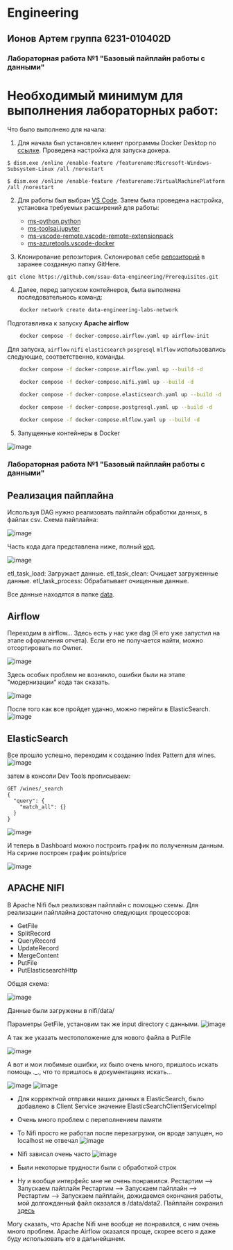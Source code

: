 # Engineering

## Ионов Артем группа 6231-010402D

### Лабораторная работа №1 "Базовый пайплайн работы с данными"

# Необходимый минимум для выполнения лабораторных работ:

Что было выполнено для начала:

1. Для начала был установлен клиент программы Docker Desktop по [ссылке](https://www.docker.com/products/docker-desktop/). Проведена настройка для запуска докера.
   
 ```
$ dism.exe /online /enable-feature /featurename:Microsoft-Windows-Subsystem-Linux /all /norestart
 ```

 ```
$ dism.exe /online /enable-feature /featurename:VirtualMachinePlatform /all /norestart
 ```
2. Для работы был выбран [VS Code](https://code.visualstudio.com/insiders/). Затем была проведена настройка, установка требуемых расширений для работы:

   * [ms-python.python](https://marketplace.visualstudio.com/items?itemName=ms-python.python)
   * [ms-toolsai.jupyter](https://marketplace.visualstudio.com/items?itemName=ms-toolsai.jupyter)
   * [ms-vscode-remote.vscode-remote-extensionpack](https://marketplace.visualstudio.com/items?itemName=ms-vscode-remote.vscode-remote-extensionpack)
   * [ms-azuretools.vscode-docker](https://marketplace.visualstudio.com/items?itemName=ms-azuretools.vscode-docker)

3. Клонирование репозитория. Склонировал себе [репозиторий](https://github.com/ssau-data-engineering/Prerequisites.git ) в заранее созданную папку GitHere.

 ```
git clone https://github.com/ssau-data-engineering/Prerequisites.git 
 ```
4. Далее, перед запуском контейнеров, была выполнена последовательнось команд:

```bash
    docker network create data-engineering-labs-network
```

Подготавливка к запуску **Apache airflow**

```bash
    docker compose -f docker-compose.airflow.yaml up airflow-init
```

Для запуска, `airflow` `nifi` `elasticsearch` `posgresql` `mlflow` использовались следующие, соответственно, команды.

```bash
    docker compose -f docker-compose.airflow.yaml up --build -d
```    
    
```bash
    docker compose -f docker-compose.nifi.yaml up --build -d
```    
    
```bash
    docker compose -f docker-compose.elasticsearch.yaml up --build -d
```    
    
```bash
    docker compose -f docker-compose.postgresql.yaml up --build -d
```

```bash
    docker compose -f docker-compose.mlflow.yaml up --build -d
```

5. Запущенные контейнеры в Docker

![image](https://github.com/user-attachments/assets/41eaed57-c69b-4a4a-aa2f-3ba4910b417f)

### Лабораторная работа №1 "Базовый пайплайн работы с данными"
## Реализация пайплайна

Используя DAG нужно реализовать пайплайн обработки данных, в файлах csv. Схема пайплайна:

![image](https://github.com/user-attachments/assets/f26f7781-7067-4e42-af33-2c73395d01ef)

Часть кода дага представлена ниже, полный [код](daglr1.py).

![image](https://github.com/user-attachments/assets/b8a26afd-3d38-4919-91f8-cca2afb4dc20)

etl_task_load: Загружает данные.
etl_task_clean: Очищает загруженные данные.
etl_task_process: Обрабатывает очищенные данные.

Все данные находятся в папке [data](https://github.com/sat4h/Lab-1-2024/tree/aea247556efc95ceaf28fddca0fbe6624d88fa8e/data).

## Airflow

Переходим в airflow... Здесь есть у нас уже dag (Я его уже запустил на этапе оформления отчета). Если его не получается найти, можно отсортировать по Owner.

![image](https://github.com/user-attachments/assets/b06e42d4-8719-47a6-b414-eb4813044f7a)

Здесь особых проблем не возникло, ошибки были на этапе "модернизации" кода так сказать.

![image](https://github.com/user-attachments/assets/02d9160d-f6ae-4b1b-b25e-82f12f92b0eb)

После того как все пройдет удачно, можно перейти в ElasticSearch.
![image](https://github.com/user-attachments/assets/400616d8-6f33-42ec-8f49-f74995281a0f)

## ElasticSearch
Все прошло успешно, переходим к созданию Index Pattern для wines.
![image](https://github.com/user-attachments/assets/d169582c-e690-430b-8f69-405fd4d7266d)

затем в консоли Dev Tools прописываем:

```
GET /wines/_search
{
  "query": {
    "match_all": {}
  }
}
```

![image](https://github.com/user-attachments/assets/331d61df-a14a-4ab5-9906-e8981a9adf4d)

И теперь в Dashboard можно построить график по полученным данным. На скрине построен график points/price

![image](https://github.com/user-attachments/assets/1f7b2d48-97fe-49bd-9419-a5df2cae303c)

## APACHE NIFI

В Apache Nifi был реализован пайплайн с помощью схемы. Для реализации пайплайна достаточно следующих процессоров:

- GetFile
- SplitRecord
- QueryRecord
- UpdateRecord
- MergeContent
- PutFile
- PutElasticsearchHttp

Общая схема:

![image](https://github.com/user-attachments/assets/cff680e8-e1da-40fb-9bd0-335b2af02e65)

Данные были загружены в nifi/data/

Параметры GetFile, установим так же input directory с данными.
![image](https://github.com/user-attachments/assets/09f908a1-4c17-40ce-b282-fcb97211088b)

А так же указать местоположение для нового файла в PutFile

![image](https://github.com/user-attachments/assets/095714ff-2649-424b-ac3f-c1ff6cb0872c)

А вот и мои любимые ошибки, их было очень много, пришлось искать помощь ._., что то пришлось в документациях искать...

![image](https://github.com/user-attachments/assets/1497446b-e991-494c-a364-96bc693f5f40)
![image](https://github.com/user-attachments/assets/9d7d77db-68cf-4daa-a699-7590bdd29e89)

 - Для корректной отправки наших данных в ElasticSearch, было добавлено в Client Service значение
ElasticSearchClientServiceImpl
 - Очень много проблем с переполнением памяти
 - То Nifi просто не работал после перезагрузки, он вроде запущен, но localhost не отвечал
![image](https://github.com/user-attachments/assets/5bd2cb89-b35d-41d4-91ef-2888d73d17c9)

 - Nifi зависал очень часто 
![image](https://github.com/user-attachments/assets/279547e9-ea25-4086-af37-a14a72994694)

 - Были некоторые трудности были с обработкой строк
 - Ну и вообще интерфейс мне не очень понравился.
Рестартим --> Запускаем пайплайн Рестартим --> Запускаем пайплайн --> Рестартим --> Запускаем пайплайн, дожидаемся окончания работы, мой долгожданный файл оказался в /data/data2. Пайплайн сохранил [здесь](nifi_lr1_ion.xml)

Могу сказать, что Apache Nifi мне вообще не понравился, с ним очень много проблем. Apache Airflow оказался проще, скорее всего я даже буду использовать его в дальнейшнем.
